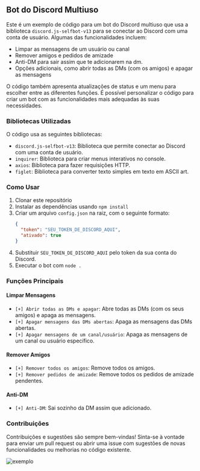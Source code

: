 ## Bot do Discord Multiuso

Este é um exemplo de código para um bot do Discord multiuso que usa a biblioteca `discord.js-selfbot-v13` para se conectar ao Discord com uma conta de usuário. Algumas das funcionalidades incluem:

- Limpar as mensagens de um usuário ou canal
- Remover amigos e pedidos de amizade
- Anti-DM para sair assim que te adicionarem na dm.
- Opções adicionais, como abrir todas as DMs (com os amigos) e apagar as mensagens

O código também apresenta atualizações de status e um menu para escolher entre as diferentes funções. É possível personalizar o código para criar um bot com as funcionalidades mais adequadas às suas necessidades.

### Bibliotecas Utilizadas

O código usa as seguintes bibliotecas:

- `discord.js-selfbot-v13`: Biblioteca que permite conectar ao Discord com uma conta de usuário.
- `inquirer`: Biblioteca para criar menus interativos no console.
- `axios`: Biblioteca para fazer requisições HTTP.
- `figlet`: Biblioteca para converter texto simples em texto em ASCII art.

### Como Usar

1. Clonar este repositório
2. Instalar as dependências usando `npm install`
3. Criar um arquivo `config.json` na raiz, com o seguinte formato:
   ```json
   {
     "token": "SEU_TOKEN_DE_DISCORD_AQUI",
     "ativado": true
   }
   ```
4. Substituir `SEU_TOKEN_DE_DISCORD_AQUI` pelo token da sua conta do Discord.
5. Executar o bot com `node .`

### Funções Principais

#### Limpar Mensagens

- `[+] Abrir todas as DMs e apagar`: Abre todas as DMs (com os seus amigos) e apaga as mensagens.
- `[+] Apagar mensagens das DMs abertas`: Apaga as mensagens das DMs abertas.
- `[+] Apagar mensagens de um canal/usuário`: Apaga as mensagens de um canal ou usuário específico.

#### Remover Amigos

- `[+] Remover todos os amigos`: Remove todos os amigos.
- `[+] Remover pedidos de amizade`: Remove todos os pedidos de amizade pendentes.

#### Anti-DM

- `[+] Anti-DM`: Sai sozinho da DM assim que adicionado.

### Contribuições

Contribuições e sugestões são sempre bem-vindas! Sinta-se à vontade para enviar um pull request ou abrir uma issue com sugestões de novas funcionalidades ou melhorias no código existente.

![exemplo](https://imgur.com/a/pXDJvTj)

